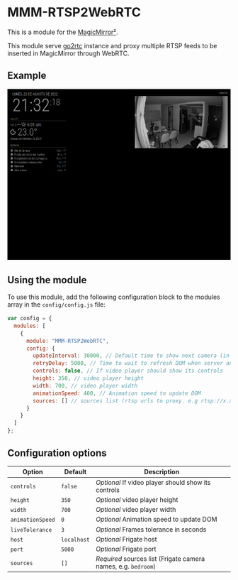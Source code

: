 # MMM-RTSP2WebRTC

This is a module for the [MagicMirror²](https://github.com/MichMich/MagicMirror/).

This module serve [go2rtc](https://github.com/AlexxIT/go2rtc) instance and proxy multiple RTSP feeds to be inserted in MagicMirror through WebRTC.

## Example

![](.github/example.png)

## Using the module

To use this module, add the following configuration block to the modules array in the `config/config.js` file:

```js
var config = {
  modules: [
    {
      module: "MMM-RTSP2WebRTC",
      config: {
        updateInterval: 30000, // Default time to show next camera (in milliseconds)
        retryDelay: 5000, // Time to wait to refresh DOM when server and feeds are alive (in milliseconds)
        controls: false, // If video player should show its controls
        height: 350, // video player height
        width: 700, // video player width
        animationSpeed: 400, // Animation speed to update DOM
        sources: [] // sources list (rtsp urls to proxy. e.g rtsp://x.x.x.x:8554/live)
      }
    }
  ]
};
```

## Configuration options

| Option           | Default     | Description                                                    |
|------------------|-------------|----------------------------------------------------------------|
| `controls`       | `false`     | _Optional_ If video player should show its controls            |
| `height`         | `350`       | _Optional_ video player height                                 |
| `width`          | `700`       | _Optional_ video player width                                  |
| `animationSpeed` | `0`         | _Optional_ Animation speed to update DOM                       |
| `liveTolerance`  | `3`         | _Optional_ Frames tolerance in seconds                         |
| `host`           | `localhost` | _Optional_ Frigate host                                        |
| `port`           | `5000`      | _Optional_ Frigate port                                        |
| `sources`        | `[]`        | _Required_ sources list (Frigate camera names, e.g. `bedroom`) |
